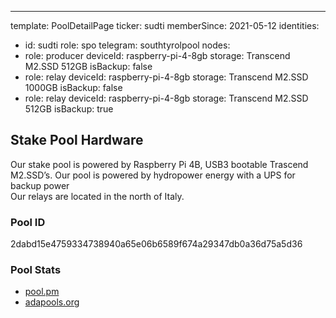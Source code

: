 ---
template: PoolDetailPage
ticker: sudti
memberSince: 2021-05-12
identities:
  - id: sudti
    role: spo
telegram: southtyrolpool
nodes:
  - role: producer
    deviceId: raspberry-pi-4-8gb
    storage: Transcend M2.SSD 512GB
    isBackup: false
  - role: relay
    deviceId: raspberry-pi-4-8gb
    storage: Transcend M2.SSD 1000GB
    isBackup: false
  - role: relay
    deviceId: raspberry-pi-4-8gb
    storage: Transcend M2.SSD 512GB
    isBackup: true
    
    
## Stake Pool Hardware

Our stake pool is powered by Raspberry Pi 4B, USB3 bootable Trascend M2.SSD’s. Our pool is powered by hydropower energy with a UPS for backup power  
Our relays are located in the north of Italy.
    
### Pool ID

2dabd15e4759334738940a65e06b6589f674a29347db0a36d75a5d36

### Pool Stats

- [pool.pm](https://pool.pm/2dabd15e4759334738940a65e06b6589f674a29347db0a36d75a5d36)
- [adapools.org](https://adapools.org/pool/2dabd15e4759334738940a65e06b6589f674a29347db0a36d75a5d36)
